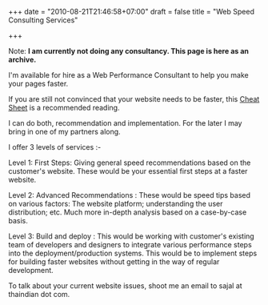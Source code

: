 +++
date = "2010-08-21T21:46:58+07:00"
draft = false
title = "Web Speed Consulting Services"

+++

Note: <strong>I am currently not doing any consultancy. This page is here as an archive.</strong>

I'm available for hire as a Web Performance Consultant to  help you make your pages faster.

If you are still not convinced that your website needs to be faster, this <a href="http://www.webperformancetoday.com/2010/06/15/everything-you-wanted-to-know-about-web-performance/" target="_blank">Cheat Sheet</a> is a recommended reading.

I can do both, recommendation and implementation. For the later I may bring in one of my partners along.

I offer 3 levels of services :-

Level 1: First Steps: Giving general speed recommendations based on the customer's website. These would be your essential first steps at a faster website.

Level 2: Advanced Recommendations : These would be speed tips based on various factors: The website platform; understanding the user distribution; etc. Much more in-depth analysis based on a case-by-case basis.

Level 3: Build and deploy : This would be working with customer's existing team of developers and designers to integrate various performance steps into the deployment/production systems. This would be to implement steps for building faster websites without getting in the way of regular development.

To talk about your current website issues, shoot me an email to sajal at thaindian dot com. 
